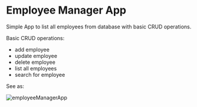 # Employee Manager App
Simple App to list all employees from database with basic CRUD operations.

Basic CRUD operations:
- add employee
- update employee
- delete employee
- list all employees
- search for employee

See as:

![employeeManagerApp](https://github.com/macoto00/Angular-Learning/assets/117540231/341560eb-246d-4eef-8380-14366ffd9a55)
